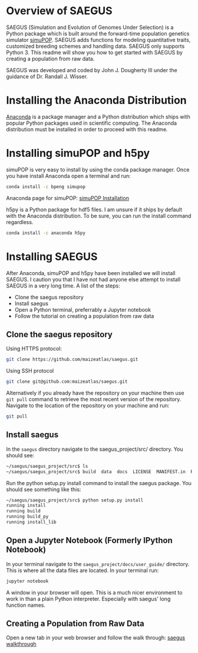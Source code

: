 Overview of SAEGUS
===================================

SAEGUS (Simulation and Evolution of Genomes Under Selection) is a Python package which is built around the forward-time population genetics simulator [simuPOP](http://simupop.sourceforge.net/Main/HomePage). SAEGUS adds functions for modeling quantitative traits, customized breeding schemes and handling data. SAEGUS only supports Python 3. This readme will show you how to get started with SAEGUS by creating a population from raw data.

SAEGUS was developed and coded by John J. Dougherty III under the guidance of Dr. Randall J. Wisser. 

Installing the Anaconda Distribution
================================================

[Anaconda](https://conda.io/docs/user-guide/install/index.html) is a package manager and a Python distribution which ships with popular Python packages used in scientific computing. The Anaconda distribution must be installed in order to proceed with this readme.

Installing simuPOP and h5py
====================================================

simuPOP is very easy to install by using the conda package manager. Once you have install Anaconda open a terminal and run:

```bash
conda install -c bpeng simupop
```

Anaconda page for simuPOP: [simuPOP Installation](https://anaconda.org/bpeng/simupop)

h5py is a Python package for hdf5 files. I am unsure if it ships by default with the Anaconda distribution. To be sure, you can run the install command regardless.

```bash
conda install -c anaconda h5py
```

Installing SAEGUS
=============================================

After Anaconda, simuPOP and h5py have been installed we will install SAEGUS. I caution you that I have not had anyone else attempt to install SAEGUS in a very long time. A list of the steps:

+ Clone the saegus repository
+ Install saegus
+ Open a Python terminal, preferrably a Jupyter notebook
+ Follow the tutorial on creating a population from raw data

Clone the saegus repository
---------------------------------------------

Using HTTPS protocol:

```bash
git clone https://github.com/maizeatlas/saegus.git
```

Using SSH protocol

```bash
git clone git@github.com:maizeatlas/saegus.git
```

Alternatively if you already have the repository on your machine then use `git pull` command to retrieve the most recent version of the repository. Navigate to the location of the repository on your machine and run:

```bash
git pull
```

Install saegus
-----------------------------

In the ``saegus`` directory navigate to the saegus_project/src/ directory. You should see: 

```bash
~/saegus/saegus_project/src$ ls
~/saegus/saegus_project/src$ build  data  docs  LICENSE  MANIFEST.in  README.rst  saegus  scripts  setup.py
```
Run the python setup.py install command to install the saegus package. You should see something like this:

```bash
~/saegus/saegus_project/src$ python setup.py install
running install
running build
running build_py
running install_lib
```

Open a Jupyter Notebook (Formerly IPython Notebook)
-------------------------------------------------------------

In your terminal navigate to the ``saegus_project/docs/user_guide/`` directory. This is where all the data files are located. In your terminal run:

```bash
jupyter notebook
```
A window in your browser will open. This is a much nicer environment to work in than a plain Python interpreter. Especially with saegus' long function names.

Creating a Population from Raw Data
------------------------------------------------------------------

Open a new tab in your web browser and follow the walk through: [saegus walkthrough](http://saegus-user-guide-docs.readthedocs.io/en/latest/population_from_raw_data.html)
